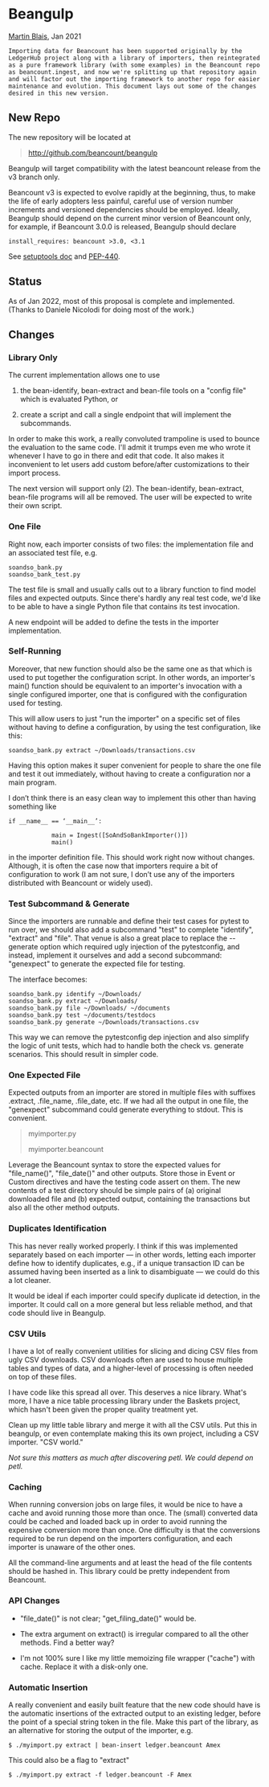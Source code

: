 Beangulp<a id="title"></a>
==========================

[<span class="underline">Martin Blais</span>](mailto:blais@furius.ca), Jan 2021

    Importing data for Beancount has been supported originally by the LedgerHub project along with a library of importers, then reintegrated as a pure framework library (with some examples) in the Beancount repo as beancount.ingest, and now we're splitting up that repository again and will factor out the importing framework to another repo for easier maintenance and evolution. This document lays out some of the changes desired in this new version.

New Repo<a id="new-repo"></a>
-----------------------------

The new repository will be located at

> [<span class="underline">http://github.com/beancount/beangulp</span>](http://github.com/beancount/beangulp)

Beangulp will target compatibility with the latest beancount release from the v3 branch only.

Beancount v3 is expected to evolve rapidly at the beginning, thus, to make the life of early adopters less painful, careful use of version number increments and versioned dependencies should be employed. Ideally, Beangulp should depend on the current minor version of Beancount only, for example, if Beancount 3.0.0 is released, Beangulp should declare

    install_requires: beancount >3.0, <3.1

See [<span class="underline">setuptools doc</span>](https://setuptools.readthedocs.io/en/latest/userguide/dependency_management.html#declaring-required-dependency) and [<span class="underline">PEP-440</span>](https://www.python.org/dev/peps/pep-0440/#version-specifiers).

Status<a id="status"></a>
-------------------------

As of Jan 2022, most of this proposal is complete and implemented. (Thanks to Daniele Nicolodi for doing most of the work.)

Changes<a id="changes"></a>
---------------------------

### Library Only<a id="library-only"></a>

The current implementation allows one to use

1.  the bean-identify, bean-extract and bean-file tools on a "config file" which is evaluated Python, or

2.  create a script and call a single endpoint that will implement the subcommands.

In order to make this work, a really convoluted trampoline is used to bounce the evaluation to the same code. I'll admit it trumps even me who wrote it whenever I have to go in there and edit that code. It also makes it inconvenient to let users add custom before/after customizations to their import process.

The next version will support only (2). The bean-identify, bean-extract, bean-file programs will all be removed. The user will be expected to write their own script.

### One File<a id="one-file"></a>

Right now, each importer consists of two files: the implementation file and an associated test file, e.g.

    soandso_bank.py
    soandso_bank_test.py

The test file is small and usually calls out to a library function to find model files and expected outputs. Since there's hardly any real test code, we'd like to be able to have a single Python file that contains its test invocation.

A new endpoint will be added to define the tests in the importer implementation.

### Self-Running<a id="self-running"></a>

Moreover, that new function should also be the same one as that which is used to put together the configuration script. In other words, an importer's main() function should be equivalent to an importer's invocation with a single configured importer, one that is configured with the configuration used for testing.

This will allow users to just "run the importer" on a specific set of files without having to define a configuration, by using the test configuration, like this:

    soandso_bank.py extract ~/Downloads/transactions.csv

Having this option makes it super convenient for people to share the one file and test it out immediately, without having to create a configuration nor a main program.

I don’t think there is an easy clean way to implement this other than having something like

`if __name__ == ‘__main__’:`

        	    main = Ingest([SoAndSoBankImporter()])
        	    main()

in the importer definition file. This should work right now without changes. Although, it is often the case now that importers require a bit of configuration to work (I am not sure, I don’t use any of the importers distributed with Beancount or widely used).

### **Test** S**ubcommand & Generate**<a id="test-subcommand-generate"></a>

Since the importers are runnable and define their test cases for pytest to run over, we should also add a subcommand "test" to complete "identify", "extract" and "file". That venue is also a great place to replace the --generate option which required ugly injection of the pytestconfig, and instead, implement it ourselves and add a second subcommand: "genexpect" to generate the expected file for testing.

The interface becomes:

    soandso_bank.py identify ~/Downloads/
    soandso_bank.py extract ~/Downloads/
    soandso_bank.py file ~/Downloads/ ~/documents
    soandso_bank.py test ~/documents/testdocs
    soandso_bank.py generate ~/Downloads/transactions.csv

This way we can remove the pytestconfig dep injection and also simplify the logic of unit tests, which had to handle both the check vs. generate scenarios. This should result in simpler code.

### One Expected File<a id="one-expected-file"></a>

Expected outputs from an importer are stored in multiple files with suffixes .extract, .file\_name, .file\_date, etc. If we had all the output in one file, the "genexpect" subcommand could generate everything to stdout. This is convenient.

> myimporter.py
>
> myimporter.beancount

Leverage the Beancount syntax to store the expected values for "file\_name()", "file\_date()" and other outputs. Store those in Event or Custom directives and have the testing code assert on them. The new contents of a test directory should be simple pairs of (a) original downloaded file and (b) expected output, containing the transactions but also all the other method outputs.

### Duplicates Identification<a id="duplicates-identification"></a>

This has never really worked properly. I think if this was implemented separately based on each importer — in other words, letting each importer define how to identify duplicates, e.g., if a unique transaction ID can be assumed having been inserted as a link to disambiguate — we could do this a lot cleaner.

It would be ideal if each importer could specify duplicate id detection, in the importer. It could call on a more general but less reliable method, and that code should live in Beangulp.

### CSV Utils<a id="csv-utils"></a>

I have a lot of really convenient utilities for slicing and dicing CSV files from ugly CSV downloads. CSV downloads often are used to house multiple tables and types of data, and a higher-level of processing is often needed on top of these files.

I have code like this spread all over. This deserves a nice library. What's more, I have a nice table processing library under the Baskets project, which hasn't been given the proper quality treatment yet.

Clean up my little table library and merge it with all the CSV utils. Put this in beangulp, or even contemplate making this its own project, including a CSV importer. "CSV world."

*Not sure this matters as much after discovering petl. We could depend on petl.*

### Caching<a id="caching"></a>

When running conversion jobs on large files, it would be nice to have a cache and avoid running those more than once. The (small) converted data could be cached and loaded back up in order to avoid running the expensive conversion more than once. One difficulty is that the conversions required to be run depend on the importers configuration, and each importer is unaware of the other ones.

All the command-line arguments and at least the head of the file contents should be hashed in. This library could be pretty independent from Beancount.

### API Changes<a id="api-changes"></a>

-   "file\_date()" is not clear; "get\_filing\_date()" would be.

-   The extra argument on extract() is irregular compared to all the other methods. Find a better way?

-   I'm not 100% sure I like my little memoizing file wrapper ("cache") with cache. Replace it with a disk-only one.

### Automatic Insertion<a id="automatic-insertion"></a>

A really convenient and easily built feature that the new code should have is the automatic insertions of the extracted output to an existing ledger, before the point of a special string token in the file. Make this part of the library, as an alternative for storing the output of the importer, e.g.

`$ ./myimport.py extract | bean-insert ledger.beancount Amex`

This could also be a flag to "extract"

`$ ./myimport.py extract -f ledger.beancount -F Amex`
